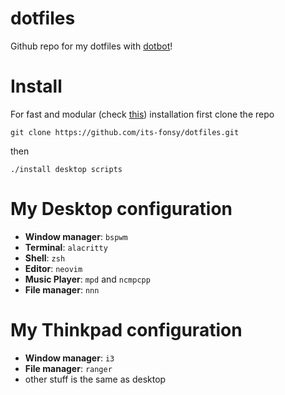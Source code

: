 # dotfiles
Github repo for my dotfiles with [dotbot](https://github.com/anishathalye/dotbot)!

# Install
For fast and modular (check [this](https://github.com/anishathalye/dotbot/pull/11#issuecomment-73082152))
installation first clone the repo

	git clone https://github.com/its-fonsy/dotfiles.git

then

	./install desktop scripts

# My Desktop configuration

+ **Window manager**: `bspwm`
+ **Terminal**: `alacritty`
+ **Shell**: `zsh`
+ **Editor**: `neovim`
+ **Music Player**: `mpd` and `ncmpcpp`
+ **File manager**: `nnn`

# My Thinkpad configuration

+ **Window manager**: `i3`
+ **File manager**: `ranger`
+ other stuff is the same as desktop
